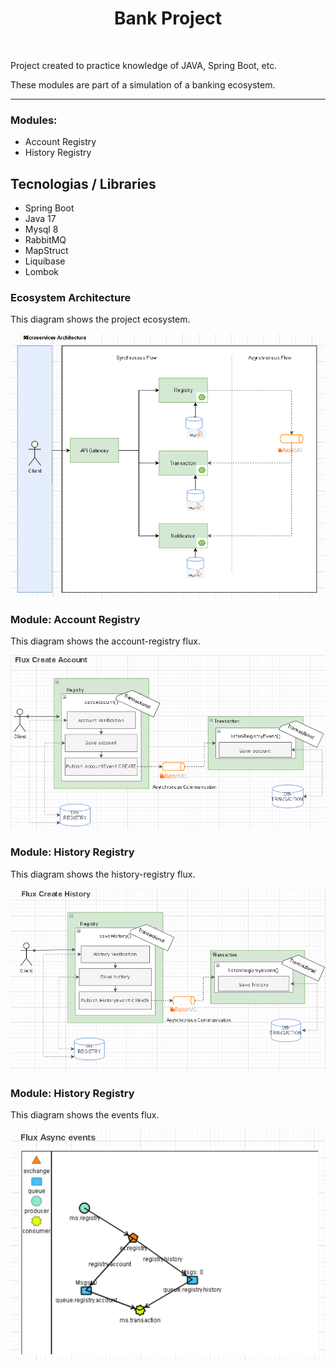 <h1 align="center">
  Bank Project
</h1>

<br>

Project created to practice knowledge of JAVA, Spring Boot, etc.

These modules are part of a simulation of a banking ecosystem.

---

### Modules:
- Account Registry
- History Registry

## Tecnologias / Libraries

- Spring Boot
- Java 17
- Mysql 8
- RabbitMQ
- MapStruct
- Liquibase
- Lombok

### Ecosystem Architecture

This diagram shows the project ecosystem.

![Ecosystem Architecture](docs/ecosystem-architecture.png)

### Module: Account Registry 

This diagram shows the account-registry flux.

![Account Flux](docs/account-flux.png)


### Module: History Registry

This diagram shows the history-registry flux.

![History Flux](docs/history-flux.png)


### Module: History Registry

This diagram shows the events flux.

![Events Flux](docs/flux-events.png)
